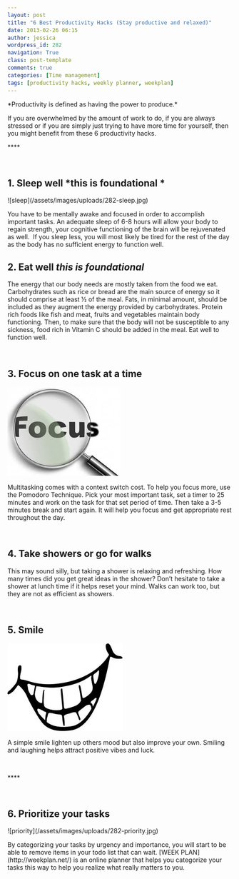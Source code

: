 ```yaml
---
layout: post
title: "6 Best Productivity Hacks (Stay productive and relaxed)"
date: 2013-02-26 06:15
author: jessica
wordpress_id: 282
navigation: True
class: post-template
comments: true
categories: [Time management]
tags: [productivity hacks, weekly planner, weekplan]
---
```

<p dir="ltr">*Productivity is defined as having the power to produce.*
 <p dir="ltr">If you are overwhelmed by the amount of work to do, if you are always stressed or if you are simply just trying to have more time for yourself, then you might benefit from these 6 productivity hacks.
<!--more--><p dir="ltr">****&nbsp;
 

&nbsp;
 

## **1. Sleep well**&nbsp;*this is foundational *

 <p dir="ltr">![sleep](/assets/images/uploads/282-sleep.jpg)
 <p dir="ltr">You have to be mentally awake and focused in order to accomplish important tasks. An adequate sleep of 6-8 hours will allow your body to regain strength, your cognitive functioning of the brain will be rejuvenated as well.&nbsp; If you sleep less, you will most likely be tired for the rest of the day as the body has no sufficient energy to function well.
 

## **2. Eat well**&nbsp;*this is foundational*

 

The energy that our body needs are mostly taken from the food we eat. Carbohydrates such as rice or bread are the main source of energy so it should comprise at least ½ of the meal. Fats, in minimal amount, should be included as they augment the energy provided by carbohydrates. Protein rich foods like fish and meat, fruits and vegetables maintain body functioning. Then, to make sure that the body will not be susceptible to any sickness, food rich in Vitamin C should be added in the meal. Eat well to function well.
 

&nbsp;
 

## 3. Focus on one task at a time

 

**![FOCUS](/assets/images/uploads/282-FOCUS.jpg)**
 <p dir="ltr">Multitasking comes with a context switch cost. To help you focus more, use the Pomodoro Technique. Pick your most important task, set a timer to 25 minutes and work on the task for that set period of time. Then take a 3-5 minutes break and start again. It will help you focus and get appropriate rest throughout the day.
 

&nbsp;
 

## 4. Take showers or go for walks

 <p dir="ltr">This may sound silly, but taking a shower is relaxing and refreshing. How many times did you get great ideas in the shower? Don’t hesitate to take a shower at lunch time if it helps reset your mind. Walks can work too, but they are not as efficient as showers.
 <p dir="ltr">&nbsp;
 

## 5. Smile

 

![smile](/assets/images/uploads/282-smile.jpg)
 

A simple smile lighten up others mood but also improve your own. Smiling and laughing helps attract positive vibes and luck.
 

&nbsp;
 

****&nbsp;
 

&nbsp;
 

## 6. Prioritize your tasks

 <p dir="ltr">![priority](/assets/images/uploads/282-priority.jpg)
 <p dir="ltr">By categorizing your tasks by urgency and importance, you will start to be able to remove items in your todo list that can wait. [WEEK PLAN](http://weekplan.net/) is an online planner that helps you categorize your tasks this way to help you realize what really matters to you.

